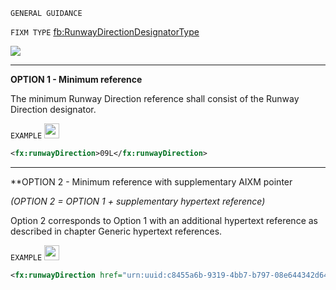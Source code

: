 `GENERAL GUIDANCE`

`FIXM TYPE` [fb:RunwayDirectionDesignatorType](https://www.fixm.aero/releases/FIXM-4.2.0/doc/schema_documentation/Fixm_RunwayDirectionDesignatorType.html#Link1C)

<img src="./media/RunwayDirectionDesignatorType.png">

***

**OPTION 1 - Minimum reference**

The minimum Runway Direction reference shall consist of the Runway
Direction designator.

`EXAMPLE` <img src="./media/ok.png" style="width:0.25in;height:0.25in" />

```xml
<fx:runwayDirection>09L</fx:runwayDirection>
```

***

**OPTION 2 - Minimum reference with supplementary AIXM pointer

*(OPTION 2 = OPTION 1 + supplementary hypertext reference)*

Option 2 corresponds to Option 1 with an additional hypertext reference
as described in chapter Generic hypertext references.

`EXAMPLE` <img src="./media/ok.png" style="width:0.25in;height:0.25in" />

```xml
<fx:runwayDirection href="urn:uuid:c8455a6b-9319-4bb7-b797-08e644342d64">09L</fx:runwayDirection>
```